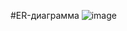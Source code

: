 #ER-диаграмма
![image](https://github.com/lonagraf/PZ23/assets/122952983/735276ef-a0f7-4f71-b30e-91c914d1cdd3)


